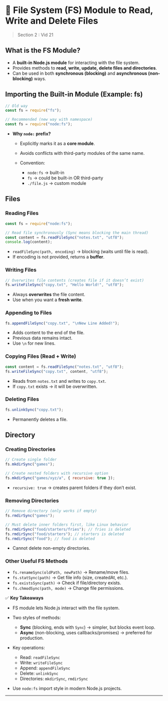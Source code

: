 # 📘 File System (FS) Module to Read, Write and Delete Files

> Section 2 : Vid 21

## What is the FS Module?

- A **built-in Node.js module** for interacting with the file system.
- Provides methods to **read, write, update, delete files and directories**.
- Can be used in both **synchronous (blocking)** and **asynchronous (non-blocking)** ways.

## Importing the Built-in Module (Example: fs)

```js
// Old way
const fs = require("fs");

// Recommended (new way with namespace)
const fs = require("node:fs");
```

- **Why `node:` prefix?**

  - Explicitly marks it as a **core module**.
  - Avoids conflicts with third-party modules of the same name.
  - Convention:

    - `node:fs` → built-in
    - `fs` → could be built-in OR third-party
    - `./file.js` → custom module

## Files

### Reading Files

```js
const fs = require("node:fs");

// Read file synchronously (Sync means blocking the main thread)
const content = fs.readFileSync("notes.txt", "utf8");
console.log(content);
```

- `readFileSync(path, encoding)` → blocking (waits until file is read).
- If encoding is not provided, returns a **buffer**.

### Writing Files

```js
// Overwrites file contents (creates file if it doesn’t exist)
fs.writeFileSync("copy.txt", "Hello World!", "utf8");
```

- Always **overwrites** the file content.
- Use when you want a **fresh write**.

### Appending to Files

```js
fs.appendFileSync("copy.txt", "\nNew Line Added!");
```

- Adds content to the end of the file.
- Previous data remains intact.
- Use `\n` for new lines.

### Copying Files (Read + Write)

```js
const content = fs.readFileSync("notes.txt", "utf8");
fs.writeFileSync("copy.txt", content, "utf8");
```

- Reads from `notes.txt` and writes to `copy.txt`.
- If `copy.txt` exists → it will be overwritten.

### Deleting Files

```js
fs.unlinkSync("copy.txt");
```

- Permanently deletes a file.

## Directory

### Creating Directories

```js
// Create single folder
fs.mkdirSync("games");

// Create nested folders with recursive option
fs.mkdirSync("games/xyz/a", { recursive: true });
```

- `recursive: true` → creates parent folders if they don’t exist.

### Removing Directories

```js
// Remove directory (only works if empty)
fs.rmdirSync("games");

// Must delete inner folders first, like Linux behavior
fs.rmdirSync("food/starters/fries"); // fries is deleted
fs.rmdirSync("food/starters"); // starters is deleted
fs.rmdirSync("food"); // food is deleted
```

- Cannot delete non-empty directories.

### Other Useful FS Methods

- `fs.renameSync(oldPath, newPath)` → Rename/move files.
- `fs.statSync(path)` → Get file info (size, createdAt, etc.).
- `fs.existsSync(path)` → Check if file/directory exists.
- `fs.chmodSync(path, mode)` → Change file permissions.

✅ **Key Takeaways**

- FS module lets Node.js interact with the file system.
- Two styles of methods:

  - **Sync** (blocking, ends with `Sync`) → simpler, but blocks event loop.
  - **Async** (non-blocking, uses callbacks/promises) → preferred for production.

- Key operations:

  - Read: `readFileSync`
  - Write: `writeFileSync`
  - Append: `appendFileSync`
  - Delete: `unlinkSync`
  - Directories: `mkdirSync`, `rmdirSync`

- Use `node:fs` import style in modern Node.js projects.

---
